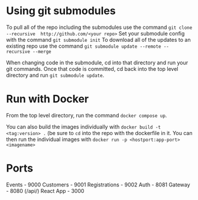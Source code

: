 # Using git submodules
To pull all of the repo including the submodules use the command `git clone --recursive  http://github.com/<your repo>`
Set your submodule config with the command `git submodule init`
To download all of the updates to an existing repo use the command `git submodule update --remote --recursive --merge`

When changing code in the submodule, cd into that directory and run your git commands.
Once that code is committed, cd back into the top level directory and run `git submodule update`.

# Run with Docker
From the top level directory, run the command `docker compose up`. 

You can also build the images individually with `docker build -t <tag:version> .` (be sure to `cd` into the repo with the dockerfile in it.
You can then run the individual images with `docker run -p <hostport:app-port> <imagename>`

# Ports
Events - 9000
Customers - 9001
Registrations - 9002
Auth - 8081
Gateway - 8080 (/api/)
React App - 3000
